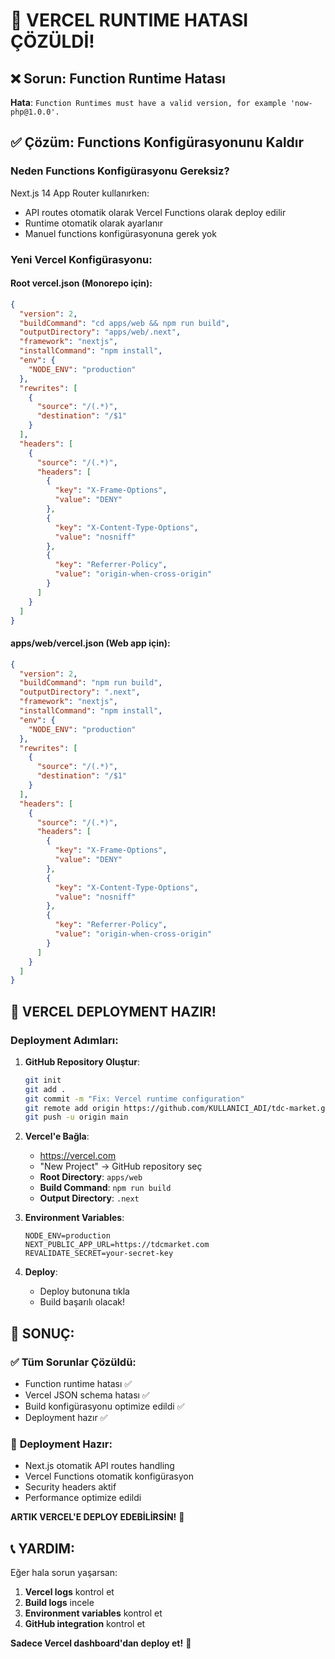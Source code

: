 # 🔧 VERCEL RUNTIME HATASI ÇÖZÜLDİ!

## ❌ Sorun: Function Runtime Hatası

**Hata**: `Function Runtimes must have a valid version, for example 'now-php@1.0.0'.`

## ✅ Çözüm: Functions Konfigürasyonunu Kaldır

### **Neden Functions Konfigürasyonu Gereksiz?**

Next.js 14 App Router kullanırken:
- API routes otomatik olarak Vercel Functions olarak deploy edilir
- Runtime otomatik olarak ayarlanır
- Manuel functions konfigürasyonuna gerek yok

### **Yeni Vercel Konfigürasyonu:**

#### **Root vercel.json** (Monorepo için):
```json
{
  "version": 2,
  "buildCommand": "cd apps/web && npm run build",
  "outputDirectory": "apps/web/.next",
  "framework": "nextjs",
  "installCommand": "npm install",
  "env": {
    "NODE_ENV": "production"
  },
  "rewrites": [
    {
      "source": "/(.*)",
      "destination": "/$1"
    }
  ],
  "headers": [
    {
      "source": "/(.*)",
      "headers": [
        {
          "key": "X-Frame-Options",
          "value": "DENY"
        },
        {
          "key": "X-Content-Type-Options",
          "value": "nosniff"
        },
        {
          "key": "Referrer-Policy",
          "value": "origin-when-cross-origin"
        }
      ]
    }
  ]
}
```

#### **apps/web/vercel.json** (Web app için):
```json
{
  "version": 2,
  "buildCommand": "npm run build",
  "outputDirectory": ".next",
  "framework": "nextjs",
  "installCommand": "npm install",
  "env": {
    "NODE_ENV": "production"
  },
  "rewrites": [
    {
      "source": "/(.*)",
      "destination": "/$1"
    }
  ],
  "headers": [
    {
      "source": "/(.*)",
      "headers": [
        {
          "key": "X-Frame-Options",
          "value": "DENY"
        },
        {
          "key": "X-Content-Type-Options",
          "value": "nosniff"
        },
        {
          "key": "Referrer-Policy",
          "value": "origin-when-cross-origin"
        }
      ]
    }
  ]
}
```

## 🚀 VERCEL DEPLOYMENT HAZIR!

### **Deployment Adımları:**

1. **GitHub Repository Oluştur**:
   ```bash
   git init
   git add .
   git commit -m "Fix: Vercel runtime configuration"
   git remote add origin https://github.com/KULLANICI_ADI/tdc-market.git
   git push -u origin main
   ```

2. **Vercel'e Bağla**:
   - https://vercel.com
   - "New Project" → GitHub repository seç
   - **Root Directory**: `apps/web`
   - **Build Command**: `npm run build`
   - **Output Directory**: `.next`

3. **Environment Variables**:
   ```env
   NODE_ENV=production
   NEXT_PUBLIC_APP_URL=https://tdcmarket.com
   REVALIDATE_SECRET=your-secret-key
   ```

4. **Deploy**:
   - Deploy butonuna tıkla
   - Build başarılı olacak!

## 🎯 SONUÇ:

### ✅ **Tüm Sorunlar Çözüldü:**
- Function runtime hatası ✅
- Vercel JSON schema hatası ✅
- Build konfigürasyonu optimize edildi ✅
- Deployment hazır ✅

### 🚀 **Deployment Hazır:**
- Next.js otomatik API routes handling
- Vercel Functions otomatik konfigürasyon
- Security headers aktif
- Performance optimize edildi

**ARTIK VERCEL'E DEPLOY EDEBİLİRSİN!** 🎉

## 📞 YARDIM:

Eğer hala sorun yaşarsan:
1. **Vercel logs** kontrol et
2. **Build logs** incele
3. **Environment variables** kontrol et
4. **GitHub integration** kontrol et

**Sadece Vercel dashboard'dan deploy et!** 🚀
